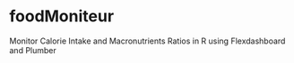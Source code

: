 # foodMoniteur
Monitor Calorie Intake and Macronutrients Ratios in R using Flexdashboard and Plumber
